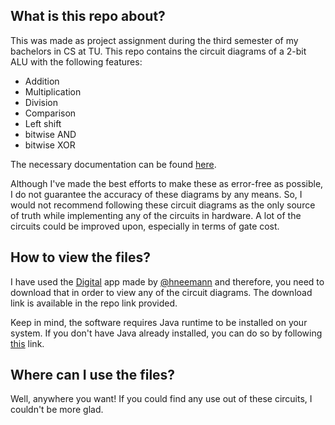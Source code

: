 ## What is this repo about?
This was made as project assignment during the third semester of my bachelors in CS at TU. This repo contains the circuit diagrams of a 2-bit ALU with the following features:

- Addition
- Multiplication
- Division
- Comparison
- Left shift
- bitwise AND
- bitwise XOR

The necessary documentation can be found [here](https://www.dropbox.com/s/hm18l6369ako37s/Two%20Bit%20ALU%20Specs.pdf?dl=0).

Although I've made the best efforts to make these as error-free as possible, I do not guarantee the accuracy of these diagrams by any means. So, I would not recommend following these circuit diagrams as the only source of truth while implementing any of the circuits in hardware. A lot of the circuits could be improved upon, especially in terms of gate cost.

## How to view the files?
I have used the [Digital](https://github.com/hneemann/Digital) app made by [@hneemann](https://github.com/hneemann) and therefore, you need to download that in order to view any of the circuit diagrams. The download link is available in the repo link provided. 

Keep in mind, the software requires Java runtime to be installed on your system. If you don't have Java already installed, you can do so by following [this](https://www.java.com/download/ie_manual.jsp) link.

## Where can I use the files?
Well, anywhere you want! If you could find any use out of these circuits, I couldn't be more glad.